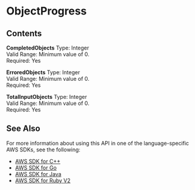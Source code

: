 # ObjectProgress<a name="API_ObjectProgress"></a>

## Contents<a name="API_ObjectProgress_Contents"></a>

 **CompletedObjects**   <a name="SageMaker-Type-ObjectProgress-CompletedObjects"></a>
Type: Integer  
Valid Range: Minimum value of 0\.  
Required: Yes

 **ErroredObjects**   <a name="SageMaker-Type-ObjectProgress-ErroredObjects"></a>
Type: Integer  
Valid Range: Minimum value of 0\.  
Required: Yes

 **TotalInputObjects**   <a name="SageMaker-Type-ObjectProgress-TotalInputObjects"></a>
Type: Integer  
Valid Range: Minimum value of 0\.  
Required: Yes

## See Also<a name="API_ObjectProgress_SeeAlso"></a>

For more information about using this API in one of the language\-specific AWS SDKs, see the following:
+  [AWS SDK for C\+\+](https://docs.aws.amazon.com/goto/SdkForCpp/sagemaker-2017-07-24/ObjectProgress) 
+  [AWS SDK for Go](https://docs.aws.amazon.com/goto/SdkForGoV1/sagemaker-2017-07-24/ObjectProgress) 
+  [AWS SDK for Java](https://docs.aws.amazon.com/goto/SdkForJava/sagemaker-2017-07-24/ObjectProgress) 
+  [AWS SDK for Ruby V2](https://docs.aws.amazon.com/goto/SdkForRubyV2/sagemaker-2017-07-24/ObjectProgress) 